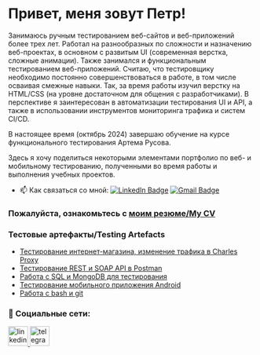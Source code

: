 # Привет, меня зовут Петр!
Занимаюсь ручным тестированием веб-сайтов и веб-приложений более трех лет. Работал на разнообразных по сложности и назначению веб-проектах, в основном с развитым UI (современная верстка, сложные анимации). Также занимался и функциональным тестированием веб-приложений.
Считаю, что тестировщику необходимо постоянно совершенствоваться в работе, в том числе осваивая смежные навыки. Так, за время работы изучил верстку на HTML/CSS (на уровне достаточном для общения с разработчиками). В перспективе я заинтересован в автоматизации тестирования UI и API, а также в использовании инструментов мониторинга трафика и систем CI/CD.

В настоящее время (октябрь 2024) завершаю обучение на курсе функционального тестирования Артема Русова.

Здесь я хочу поделиться некоторыми элементами портфолио по веб- и мобильному тестированию, полученными во время работы и выполнения учебных проектов.

- 📫 Как связаться со мной: [![LinkedIn Badge](https://img.shields.io/badge/-@peter-blue?style=flat&logo=LinkedIn&logoColor=white)](https://www.linkedin.com/in/peter-gladkikh-55662a202/) [![Gmail Badge](https://img.shields.io/badge/-Gmail-red?style=flat&logo=Gmail&logoColor=white)](mailto:muzichello@gmail.com)

### Пожалуйста, ознакомьтесь с [моим резюме/My CV](https://github.com/PetrGladkikh/MyCV/)

### Тестовые артефакты/Testing Artefacts
- [Тестирование интернет-магазина, изменение трафика в Charles Proxy](https://github.com/PetrGladkikh/web)
- [Тестирование REST и SOAP API в Postman](https://github.com/PetrGladkikh/api)
- [Работа с SQL и MongoDB для тестирования](https://github.com/PetrGladkikh/database)
- [Тестирование мобильного приложения Android](https://github.com/PetrGladkikh/mobile)
- [Работа с bash и git](https://github.com/PetrGladkikh/git_bash)



### 🤝 Социальные сети:

  <div id="badges">
    <a href="https://www.linkedin.com/in/peter-gladkikh-55662a202/" target="_blank">
      <img src="https://cdn-icons-png.flaticon.com/512/2504/2504799.png" width="40" height="40" alt="linkedin" />
    </a>
    <a href="https://t.me/UnclePetyan" target="_blank">
      <img src="https://cdn-icons-png.flaticon.com/512/2111/2111646.png" width="40" height="40" alt="telegram" />
    </a>
  </div>


